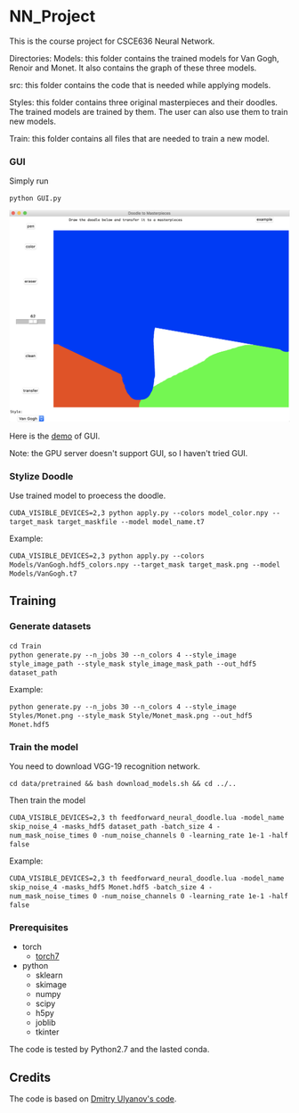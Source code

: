 # NN_Project
This is the course project for CSCE636 Neural Network.

Directories:
Models: this folder contains the trained models for Van Gogh, Renoir and Monet. It also contains the graph of these three models.

src: this folder contains the code that is needed while applying models.

Styles: this folder contains three original masterpieces and their doodles. The trained models are trained by them. The user can also use them to train new models.

Train: this folder contains all files that are needed to train a new model. 

### GUI
Simply run
```
python GUI.py
```
![](GUI/GUI.png)

Here is the [demo](https://youtu.be/fGMBV_mk_LQ) of GUI.

Note: the GPU server doesn't support GUI, so I haven't tried GUI.

### Stylize Doodle
Use trained model to proecess the doodle.
```
CUDA_VISIBLE_DEVICES=2,3 python apply.py --colors model_color.npy --target_mask target_maskfile --model model_name.t7
```
Example:
```
CUDA_VISIBLE_DEVICES=2,3 python apply.py --colors Models/VanGogh.hdf5_colors.npy --target_mask target_mask.png --model Models/VanGogh.t7
```
## Training 
### Generate datasets
```
cd Train
python generate.py --n_jobs 30 --n_colors 4 --style_image style_image_path --style_mask style_image_mask_path --out_hdf5 dataset_path
```
Example:
```
python generate.py --n_jobs 30 --n_colors 4 --style_image Styles/Monet.png --style_mask Style/Monet_mask.png --out_hdf5 Monet.hdf5
```

### Train the model
You need to download VGG-19 recognition network.
```
cd data/pretrained && bash download_models.sh && cd ../..
```
Then train the model
```
CUDA_VISIBLE_DEVICES=2,3 th feedforward_neural_doodle.lua -model_name skip_noise_4 -masks_hdf5 dataset_path -batch_size 4 -num_mask_noise_times 0 -num_noise_channels 0 -learning_rate 1e-1 -half false
```
Example:
```
CUDA_VISIBLE_DEVICES=2,3 th feedforward_neural_doodle.lua -model_name skip_noise_4 -masks_hdf5 Monet.hdf5 -batch_size 4 -num_mask_noise_times 0 -num_noise_channels 0 -learning_rate 1e-1 -half false
```

### Prerequisites
- torch
  - [torch7](http://torch.ch/docs/getting-started.html)
- python
  - sklearn
  - skimage
  - numpy
  - scipy
  - h5py
  - joblib
  - tkinter
  
The code is tested by Python2.7 and the lasted conda.  

  
## Credits
The code is based on [Dmitry Ulyanov's code](https://github.com/DmitryUlyanov/online-neural-doodle).
